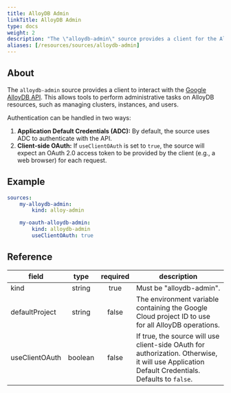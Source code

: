 ```yaml
---
title: AlloyDB Admin
linkTitle: AlloyDB Admin
type: docs
weight: 2
description: "The \"alloydb-admin\" source provides a client for the AlloyDB API.\n"
aliases: [/resources/sources/alloydb-admin]
---
```


## About

The `alloydb-admin` source provides a client to interact with the [Google
AlloyDB API](https://cloud.google.com/alloydb/docs/reference/rest). This allows
tools to perform administrative tasks on AlloyDB resources, such as managing
clusters, instances, and users.

Authentication can be handled in two ways:

1.  **Application Default Credentials (ADC):** By default, the source uses ADC
    to authenticate with the API.
2.  **Client-side OAuth:** If `useClientOAuth` is set to `true`, the source will
    expect an OAuth 2.0 access token to be provided by the client (e.g., a web
    browser) for each request.

## Example

```yaml
sources:
    my-alloydb-admin:
        kind: alloy-admin

    my-oauth-alloydb-admin:
        kind: alloydb-admin
        useClientOAuth: true
```

## Reference

| **field**      | **type** | **required** | **description**                                                                                                                                |
| -------------- | :------: | :----------: | ---------------------------------------------------------------------------------------------------------------------------------------------- |
| kind           |  string  |     true     | Must be "alloydb-admin".                                                                                                                       |
| defaultProject |  string  |     false    | The environment variable containing the Google Cloud project ID to use for all AlloyDB operations.                                             |
| useClientOAuth |  boolean |     false    | If true, the source will use client-side OAuth for authorization. Otherwise, it will use Application Default Credentials. Defaults to `false`. |
